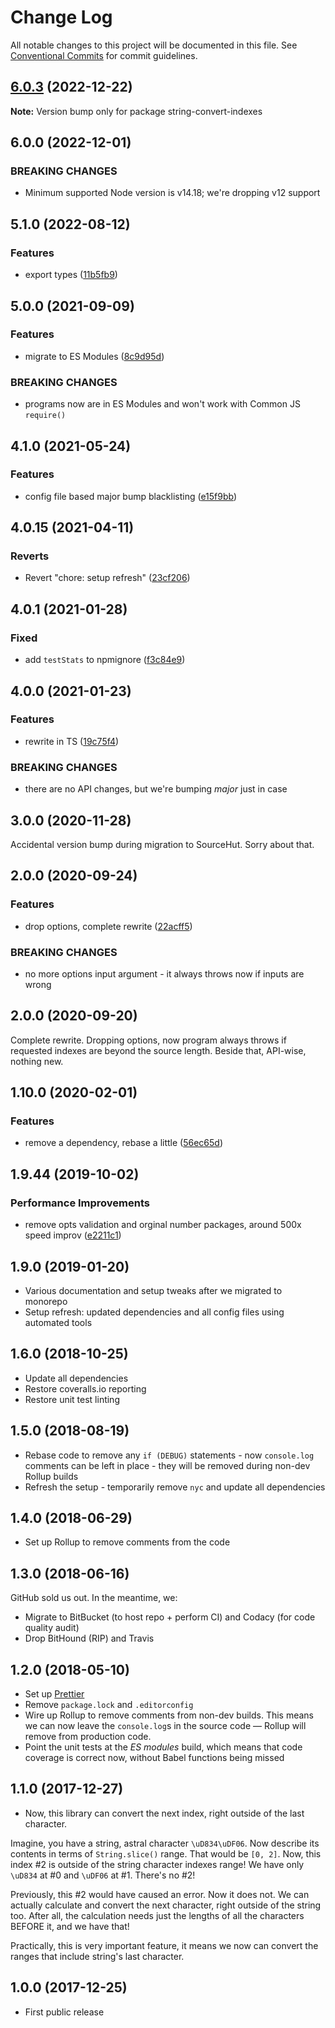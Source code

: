 # Change Log

All notable changes to this project will be documented in this file.
See [Conventional Commits](https://conventionalcommits.org) for commit guidelines.

## [6.0.3](https://github.com/codsen/codsen/compare/string-convert-indexes@6.0.2...string-convert-indexes@6.0.3) (2022-12-22)

**Note:** Version bump only for package string-convert-indexes

## 6.0.0 (2022-12-01)

### BREAKING CHANGES

- Minimum supported Node version is v14.18; we're dropping v12 support

## 5.1.0 (2022-08-12)

### Features

- export types ([11b5fb9](https://github.com/codsen/codsen/commit/11b5fb936ce20e0a77c3a09806773e1cd7695c50))

## 5.0.0 (2021-09-09)

### Features

- migrate to ES Modules ([8c9d95d](https://github.com/codsen/codsen/commit/8c9d95d5dea0b769c2f070397141918a4893d575))

### BREAKING CHANGES

- programs now are in ES Modules and won't work with Common JS `require()`

## 4.1.0 (2021-05-24)

### Features

- config file based major bump blacklisting ([e15f9bb](https://github.com/codsen/codsen/commit/e15f9bba1c4fd5f847ac28b3f38fa6ee633f5dca))

## 4.0.15 (2021-04-11)

### Reverts

- Revert "chore: setup refresh" ([23cf206](https://github.com/codsen/codsen/commit/23cf206970a087ff0fa04e61f94d919f59ab3881))

## 4.0.1 (2021-01-28)

### Fixed

- add `testStats` to npmignore ([f3c84e9](https://github.com/codsen/codsen/commit/f3c84e95afc5514214312f913692d85b2e12eb29))

## 4.0.0 (2021-01-23)

### Features

- rewrite in TS ([19c75f4](https://github.com/codsen/codsen/commit/19c75f4697abd85ff57adc9ad2462bb828f27792))

### BREAKING CHANGES

- there are no API changes, but we're bumping _major_ just in case

## 3.0.0 (2020-11-28)

Accidental version bump during migration to SourceHut. Sorry about that.

## 2.0.0 (2020-09-24)

### Features

- drop options, complete rewrite ([22acff5](https://gitlab.com/codsen/codsen/commit/22acff588eb832caf025a6c4b65d8c0303be202f))

### BREAKING CHANGES

- no more options input argument - it always throws now if inputs are wrong

## 2.0.0 (2020-09-20)

Complete rewrite. Dropping options, now program always throws if requested indexes are beyond the source length. Beside that, API-wise, nothing new.

## 1.10.0 (2020-02-01)

### Features

- remove a dependency, rebase a little ([56ec65d](https://gitlab.com/codsen/codsen/commit/56ec65d5e5c02e4f57bb67250d1cd17a9736f8d9))

## 1.9.44 (2019-10-02)

### Performance Improvements

- remove opts validation and orginal number packages, around 500x speed improv ([e2211c1](https://gitlab.com/codsen/codsen/commit/e2211c1))

## 1.9.0 (2019-01-20)

- Various documentation and setup tweaks after we migrated to monorepo
- Setup refresh: updated dependencies and all config files using automated tools

## 1.6.0 (2018-10-25)

- Update all dependencies
- Restore coveralls.io reporting
- Restore unit test linting

## 1.5.0 (2018-08-19)

- Rebase code to remove any `if (DEBUG)` statements - now `console.log` comments can be left in place - they will be removed during non-dev Rollup builds
- Refresh the setup - temporarily remove `nyc` and update all dependencies

## 1.4.0 (2018-06-29)

- Set up Rollup to remove comments from the code

## 1.3.0 (2018-06-16)

GitHub sold us out. In the meantime, we:

- Migrate to BitBucket (to host repo + perform CI) and Codacy (for code quality audit)
- Drop BitHound (RIP) and Travis

## 1.2.0 (2018-05-10)

- Set up [Prettier](https://prettier.io)
- Remove `package.lock` and `.editorconfig`
- Wire up Rollup to remove comments from non-dev builds. This means we can now leave the `console.log`s in the source code — Rollup will remove from production code.
- Point the unit tests at the _ES modules_ build, which means that code coverage is correct now, without Babel functions being missed

## 1.1.0 (2017-12-27)

- Now, this library can convert the next index, right outside of the last character.

Imagine, you have a string, astral character `\uD834\uDF06`. Now describe its contents in terms of `String.slice()` range. That would be `[0, 2]`. Now, this index \#2 is outside of the string character indexes range! We have only `\uD834` at \#0 and `\uDF06` at \#1. There's no \#2!

Previously, this \#2 would have caused an error. Now it does not. We can actually calculate and convert the next character, right outside of the string too. After all, the calculation needs just the lengths of all the characters BEFORE it, and we have that!

Practically, this is very important feature, it means we now can convert the ranges that include string's last character.

## 1.0.0 (2017-12-25)

- First public release
